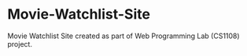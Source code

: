 # Movie-Watchlist-Site
Movie Watchlist Site created as part of Web Programming Lab (CS1108) project.

